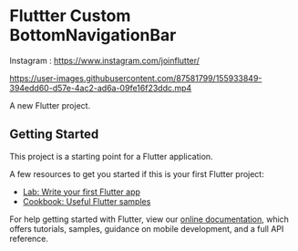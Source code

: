 # Fluttter Custom BottomNavigationBar

Instagram : https://www.instagram.com/joinflutter/

https://user-images.githubusercontent.com/87581799/155933849-394edd60-d57e-4ac2-ad6a-09fe16f23ddc.mp4



A new Flutter project.

## Getting Started

This project is a starting point for a Flutter application.

A few resources to get you started if this is your first Flutter project:

- [Lab: Write your first Flutter app](https://flutter.dev/docs/get-started/codelab)
- [Cookbook: Useful Flutter samples](https://flutter.dev/docs/cookbook)

For help getting started with Flutter, view our
[online documentation](https://flutter.dev/docs), which offers tutorials,
samples, guidance on mobile development, and a full API reference.
